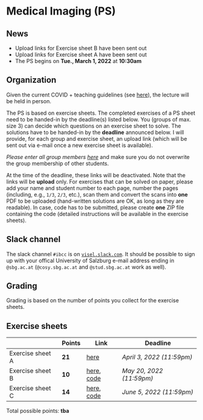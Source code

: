 # Medical Imaging (PS)

## News

- Upload links for Exercise sheet B have been sent out
- Upload links for Exercise sheet A have been sent out
- The PS begins on **Tue., March 1, 2022** at **10:30am**

## Organization

Given the current COVID + teaching guidelines (see [here](https://www.plus.ac.at/news/lehre-ab-maerz-2022/?pgrp=218&is_paged=0)), the lecture will be held in person. 

The PS is based on exercise sheets. The completed exercises of a PS sheet need to be handed-in by the deadline(s) listed below. You (groups of max. size 3) can decide which questions on an exercise sheet to solve. The solutions have to be handed-in by the **deadline** announced below. I will provide, for each group and exercise sheet, an upload link (which will be sent out via e-mail once a new exercise sheet is available).

*Please enter all group members [here](https://myfiles.sbg.ac.at/index.php/s/TsZa9RDpYHYX7Eg)* and make sure you do not overwrite the group membership of other students.

At the time of the deadline, these links will be deactivated. Note that the links will be **upload** only. For exercises that can be solved on paper, please add your name and student number to each page, number the pages (including, e.g., `1/3`, `2/3`, etc.), scan them and convert the scans into **one** PDF to be uploaded (hand-written solutions are OK, as long as they are readable). In case, code has to be submitted, please create **one** ZIP file containing the code (detailed instructions will be available in the exercise sheets).

## Slack channel

The slack channel `#ibcc` is on [`visel.slack.com`](https://visel.slack.com). It should be possible to sign up with your
offical University of Salzburg e-mail address ending in
`@sbg.ac.at` (`@cosy.sbg.ac.at` and `@stud.sbg.ac.at` work as well).

## Grading

Grading is based on the number of points you collect for the exercise sheets.  
 
## Exercise sheets

| | **Points** | **Link** | **Deadline** |
|---|---|---|---|
| Exercise sheet A  | **21**    | [here](exA.pdf) | *April 3, 2022 (11:59pm)* |    
| Exercise sheet B  | **10**    | [here](exB.pdf), [code](resources/ExB) | *May 20, 2022 (11:59pm)* |    
| Exercise sheet C  | **14**    | [here](exC.pdf), [code](resources/ExC) | *June 5, 2022 (11:59pm)* |    


Total possible points: **tba**
